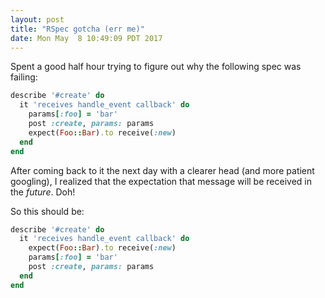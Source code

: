 ```yaml
---
layout: post
title: "RSpec gotcha (err me)"
date: Mon May  8 10:49:09 PDT 2017
---
```


Spent a good half hour trying to figure out why the following spec was failing:

```ruby
describe '#create' do
  it 'receives handle_event callback' do
    params[:foo] = 'bar'
    post :create, params: params
    expect(Foo::Bar).to receive(:new)
  end
end
```

After coming back to it the next day with a clearer head (and more patient
googling), I realized that the expectation that message will be received in
the _future_. Doh!

So this should be:

```ruby
describe '#create' do
  it 'receives handle_event callback' do
    expect(Foo::Bar).to receive(:new)
    params[:foo] = 'bar'
    post :create, params: params
  end
end
```
